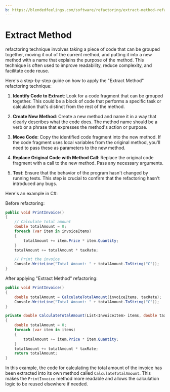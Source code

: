 ```yaml
---
b: https://blendedfeelings.com/software/refactoring/extract-method-refactoring.md
---
```


# Extract Method
refactoring technique involves taking a piece of code that can be grouped together, moving it out of the current method, and putting it into a new method with a name that explains the purpose of the method. This technique is often used to improve readability, reduce complexity, and facilitate code reuse.

Here's a step-by-step guide on how to apply the "Extract Method" refactoring technique:

1. **Identify Code to Extract**: Look for a code fragment that can be grouped together. This could be a block of code that performs a specific task or calculation that's distinct from the rest of the method.

2. **Create New Method**: Create a new method and name it in a way that clearly describes what the code does. The method name should be a verb or a phrase that expresses the method's action or purpose.

3. **Move Code**: Copy the identified code fragment into the new method. If the code fragment uses local variables from the original method, you'll need to pass these as parameters to the new method.

4. **Replace Original Code with Method Call**: Replace the original code fragment with a call to the new method. Pass any necessary arguments.

5. **Test**: Ensure that the behavior of the program hasn't changed by running tests. This step is crucial to confirm that the refactoring hasn't introduced any bugs.

Here's an example in C#:

Before refactoring:

```csharp
public void PrintInvoice()
{
    // Calculate total amount
    double totalAmount = 0;
    foreach (var item in invoiceItems)
    {
        totalAmount += item.Price * item.Quantity;
    }
    totalAmount += totalAmount * taxRate;

    // Print the invoice
    Console.WriteLine("Total Amount: " + totalAmount.ToString("C"));
}
```

After applying "Extract Method" refactoring:

```csharp
public void PrintInvoice()
{
    double totalAmount = CalculateTotalAmount(invoiceItems, taxRate);
    Console.WriteLine("Total Amount: " + totalAmount.ToString("C"));
}

private double CalculateTotalAmount(List<InvoiceItem> items, double taxRate)
{
    double totalAmount = 0;
    foreach (var item in items)
    {
        totalAmount += item.Price * item.Quantity;
    }
    totalAmount += totalAmount * taxRate;
    return totalAmount;
}
```

In this example, the code for calculating the total amount of the invoice has been extracted into its own method called `CalculateTotalAmount`. This makes the `PrintInvoice` method more readable and allows the calculation logic to be reused elsewhere if needed.